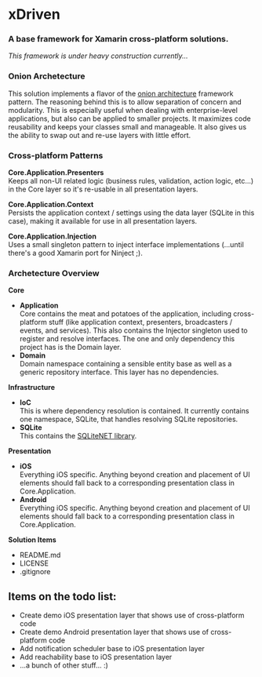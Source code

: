 # xDriven #
### A base framework for Xamarin cross-platform solutions. ###

*This framework is under heavy construction currently...*

### Onion Archetecture
This solution implements a flavor of the [onion architecture](http://www.develop.com/onionarchitecture "Onion Architecture") framework pattern. 
The reasoning behind this is to allow separation of concern and modularity. This is especially useful when dealing with 
enterprise-level applications, but also can be applied to smaller projects. It maximizes code reusability and keeps your classes small and 
manageable. It also gives us the ability to swap out and re-use layers with little effort.

### Cross-platform Patterns
**Core.Application.Presenters**  
Keeps all non-UI related logic (business rules, validation, action logic, etc...) in the Core layer so it's re-usable in all presentation layers.

**Core.Application.Context**  
Persists the application context / settings using the data layer (SQLite in this case), making it available for use in all presentation layers.

**Core.Application.Injection**  
Uses a small singleton pattern to inject interface implementations (...until there's a good Xamarin port for Ninject ;).

### Archetecture Overview
**Core**

* **Application**  
Core contains the meat and potatoes of the application, including cross-platform stuff (like application context, presenters, 
broadcasters / events, and services). This also contains the Injector singleton used to register and resolve interfaces. The one and only 
dependency this project has is the Domain layer.
* **Domain**  
Domain namespace containing a sensible entity base as well as a generic repository interface. This layer has no dependencies.

**Infrastructure**
* **IoC**  
This is where dependency resolution is contained. It currently contains one namespace, SQLite, that handles resolving 
SQLite repositories.
* **SQLite**  
This contains the [SQLiteNET library](http://docs.xamarin.com/recipes/ios/data/sqlite/create_a_database_with_sqlitenet/ "SQLiteNET"). 

**Presentation**
* **iOS**  
Everything iOS specific. Anything beyond creation and placement of UI elements should fall back to a corresponding presentation class in Core.Application.
* **Android**  
Everything iOS specific. Anything beyond creation and placement of UI elements should fall back to a corresponding presentation class in Core.Application.

**Solution Items**
* README.md
* LICENSE
* .gitignore


## Items on the todo list:
* Create demo iOS presentation layer that shows use of cross-platform code
* Create demo Android presentation layer that shows use of cross-platform code
* Add notification scheduler base to iOS presentation layer
* Add reachability base to iOS presentation layer
* ...a bunch of other stuff... :)